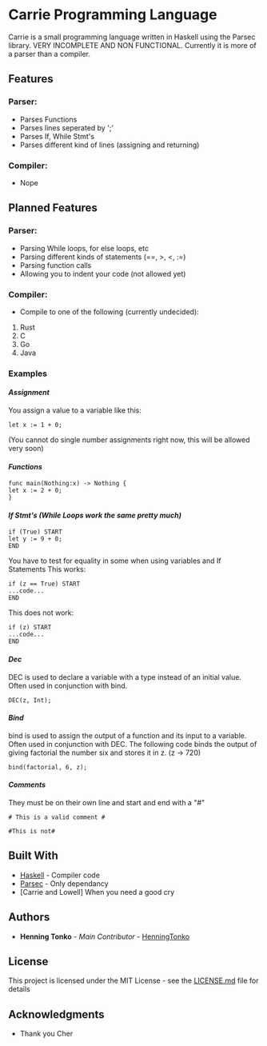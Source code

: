 # Carrie Programming Language
Carrie is a small programming language written in Haskell using the Parsec library. VERY INCOMPLETE AND NON FUNCTIONAL. Currently it is more of a parser than a compiler.

## Features
### Parser:
* Parses Functions
* Parses lines seperated by ';'
* Parses If, While Stmt's
* Parses different kind of lines (assigning and returning)

### Compiler:
* Nope

## Planned Features
### Parser:
* Parsing While loops, for else loops, etc
* Parsing different kinds of statements (==, >, <, :=)
* Parsing function calls
* Allowing you to indent your code (not allowed yet)

### Compiler:
* Compile to one of the following (currently undecided):
 1) Rust
 2) C
 3) Go
 4) Java

### Examples

#### ___Assignment___
You assign a value to a variable like this:
```
let x := 1 + 0;
```
(You cannot do single number assignments right now, this will be allowed very soon)

#### ___Functions___
```
func main(Nothing:x) -> Nothing {
let x := 2 + 0;
}
```

#### ___If Stmt's (While Loops work the same pretty much)___
```
if (True) START
let y := 9 + 0;
END
```

You have to test for equality in some when using variables and If Statements
This works:

```
if (z == True) START
...code...
END
```

This does not work:
```
if (z) START
...code...
END
```

#### ___Dec___
DEC is used to declare a variable with a type instead of an initial value. Often used in conjunction with bind.
```
DEC(z, Int);
```

#### ___Bind___
bind is used to assign the output of a function and its input to a variable. Often used in conjunction with DEC. The following code binds the output of giving factorial the number six and stores it in z. (z -> 720)
```
bind(factorial, 6, z);
```

#### ___Comments___
They must be on their own line and start and end with a "#"
```
# This is a valid comment #

#This is not#
```
## Built With

* [Haskell](https://www.haskell.org) - Compiler code
* [Parsec](https://hackage.haskell.org/package/parsec) - Only dependancy
* [Carrie and Lowell] When you need a good cry

## Authors

* **Henning Tonko** - *Main Contributor* - [HenningTonko](https://github.com/HenningTonko)

## License

This project is licensed under the MIT License - see the [LICENSE.md](LICENSE.md) file for details

## Acknowledgments

* Thank you Cher

